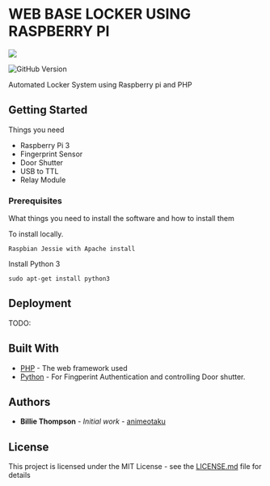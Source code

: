 # WEB BASE LOCKER USING RASPBERRY PI 
[![](https://img.shields.io/badge/DEVELOPED%20BY-Kio%20Hoviera-blue.svg)](https://facebook.com/aviaryph)

![GitHub Version](https://img.shields.io/badge/RELEASE-1.0-brightgreen.svg)


Automated Locker System using Raspberry pi and PHP

## Getting Started

Things you need

* Raspberry Pi 3
* Fingerprint Sensor
* Door Shutter
* USB to TTL
* Relay Module

### Prerequisites

What things you need to install the software and how to install them

To install locally.
```
Raspbian Jessie with Apache install
```

Install Python 3
```
sudo apt-get install python3
```

## Deployment

TODO:

## Built With

* [PHP](http://www.php.net) - The web framework used
* [Python]() - For Fingperint Authentication and controlling Door shutter.


## Authors

* **Billie Thompson** - *Initial work* - [animeotaku](https://github.com/aerootaku)

## License

This project is licensed under the MIT License - see the [LICENSE.md](LICENSE.md) file for details
